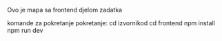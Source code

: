 Ovo je mapa sa frontend djelom zadatka

komande za pokretanje pokretanje:
cd izvornikod
cd frontend
npm install
npm run dev
